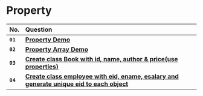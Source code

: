 # **Property**

| No.      | Question   |
| :------- | :--------- |
| **`01`** | [**Property Demo**](https://github.com/nayanR3/SkillMineCodes/blob/master/SkillMineCodes/OOPS/Properties/Demo.cs) |
| **`02`** | [**Property Array Demo**](https://github.com/nayanR3/SkillMineCodes/blob/master/SkillMineCodes/OOPS/Properties/PropertyArray.cs) |
| **`03`** | [**Create class Book with id, name, author & price(use properties)**](https://github.com/nayanR3/SkillMineCodes/blob/master/SkillMineCodes/OOPS/Properties/Book.cs) |
| **`04`** | [**Create class employee with eid, ename, esalary and generate unique eid to each object**](https://github.com/nayanR3/SkillMineCodes/blob/master/SkillMineCodes/OOPS/Properties/Employee.cs) |